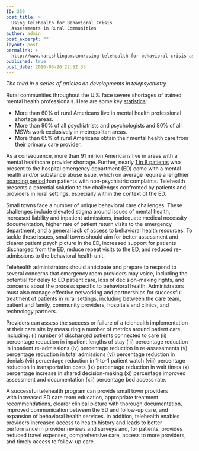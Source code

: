 ```yaml
---
ID: 359
post_title: >
  Using Telehealth for Behavioral Crisis
  Assessments in Rural Communities
author: admin
post_excerpt: ""
layout: post
permalink: >
  http://www.harishlingam.com/using-telehealth-for-behavioral-crisis-assessments-in-rural-communities/
published: true
post_date: 2016-05-26 22:52:33
---
```

<em>The third in a series of articles on developments in telepsychiatry.</em>

Rural communities throughout the U.S. face severe shortages of trained mental health professionals. Here are some key <a href="http://web.archive.org/web/20180107153518/https://www.apa.org/about/gr/issues/gpe/rural-communities.pdf">statistics</a>:
<ul>
 	<li>More than 60% of rural Americans live in mental health professional shortage areas.</li>
 	<li>More than 90% of all psychiatrists and psychologists and 80% of all MSWs work exclusively in metropolitan areas.</li>
 	<li>More than 65% of rural Americans obtain their mental health care from their primary care provider.</li>
</ul>
As a consequence, more than 91 million Americans live in areas with a mental healthcare provider shortage. Further, nearly <a href="http://web.archive.org/web/20180107153518/https://www.ena.org/practice-research/research/Documents/WhitePaperCareofPsych.pdf">1 in 8 patients</a> who present to the hospital emergency department (ED) come with a mental health and/or substance abuse issue, which on average require a lengthier <a href="http://web.archive.org/web/20180107153518/https://smhs.gwu.edu/urgentmatters/sites/urgentmatters/files/Psychiatric%20Boarding%20in%20U.S.%20EDs%20A%20Multifactorial%20Problem%20that%20Requires%20Multidisciplinary%20Solutions.pdf">boarding period</a>than patients with non-psychiatric complaints. Telehealth presents a potential solution to the challenges confronted by patients and providers in rural settings, especially within the context of the ED.

Small towns face a number of unique behavioral care challenges. These challenges include elevated stigma around issues of mental health, increased liability and inpatient admissions, inadequate medical necessity documentation, higher rate of patient return visits to the emergency department, and a general lack of access to behavioral health resources. To tackle these issues, small towns should aim for better assessment and clearer patient psych picture in the ED, increased support for patients discharged from the ED, reduce repeat visits to the ED, and reduced re-admissions to the behavioral health unit.

Telehealth administrators should anticipate and prepare to respond to several concerns that emergency room providers may voice, including the potential for delay to ED patient care, loss of decision-making rights, and concerns about the process specific to behavioral health. Administrators must also manage effective networking and partnerships for successful treatment of patients in rural settings, including between the care team, patient and family, community providers, hospitals and clinics, and technology partners.

Providers can assess the success or failure of a telehealth implementation at their care site by measuring a number of metrics around patient care, including: (i) number of discharged patients connected to care (ii) percentage reduction in inpatient lengths of stay (iii) percentage reduction in inpatient re-admissions (iv) percentage reduction in re-assessments (v) percentage reduction in total admissions (vi) percentage reduction in denials (vii) percentage reduction in 1-to-1 patient watch (viii) percentage reduction in transportation costs (ix) percentage reduction in wait times (x) percentage increase in shared decision-making (xi) percentage improved assessment and documentation (xii) percentage bed access rate.

A successful telehealth program can provide small town providers with increased ED care team education, appropriate treatment recommendations, clearer clinical picture with thorough documentation, improved communication between the ED and follow-up care, and expansion of behavioral health services. In addition, telehealth enables providers increased access to health history and leads to better performance in provider reviews and surveys and, for patients, provides reduced travel expenses, comprehensive care, access to more providers, and timely access to follow-up care.